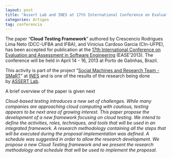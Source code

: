 ```yaml
---
layout: post
title: "Assert Lab and INES at 17th International Conference on Evaluation and Assessment in Software Engineering (EASE 2013)"
categories: Artigos
tag: conferencia
---
```


The paper “**Cloud Testing Framework**”&nbsp;authored&nbsp;by Crescencio Rodrigues Lima Neto (DCC-UFBA and IFBA), and Vinicius Cardoso Garcia (CIn-UFPE), has been accepted for publication at the&nbsp;[17th International Conference on Evaluation and Assessment in Software Engineering](http://cin.ufpe.br/~ease2013/index.html)&nbsp;(EASE’2013). The conference will be held in April 14 - 16, 2013 at Porto de Galinhas, Brazil.

This activity is part of the project “[Social Machines and Research Team - SMaRT](http://www.ines.org.br/?p=502)” at [INES](http://www.ines.org.br/ "INES") and is one of the results of the research being done by&nbsp;[ASSERT Lab](http://assertlab.com/).

A brief overview of the paper is given next

_Cloud-based testing introduces a new set of challenges. While many companies are approaching cloud computing with cautious, testing appears to be next area of growing interest. This paper propose the development of a new framework focusing on cloud testing. We intend to define the activities, roles, techniques, and tools that will be used in an integrated framework. A research methodology containing all the steps that will be executed during the proposal implementation was defined. A schedule was suggested in order to allow the research development. We propose a new Cloud Testing framework and we present the research methodology and schedule that will be used to implement the proposal._